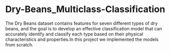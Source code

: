 # Dry-Beans_Multiclass-Classification
The Dry Beans dataset contains features for seven different types of dry beans, and the goal is to develop an effective classification model that can accurately identify and classify each type based on their physical characteristics and properties.In this project we implemented the models from scratch.
